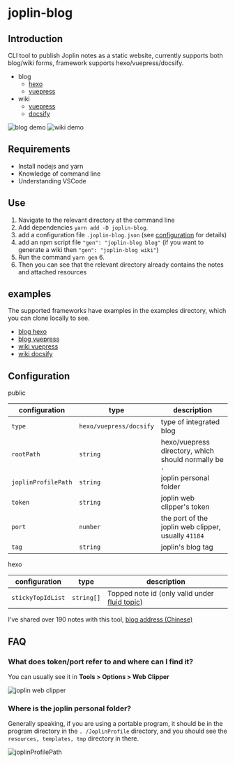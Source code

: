 # joplin-blog

## Introduction

CLI tool to publish Joplin notes as a static website, currently supports both blog/wiki forms, framework supports hexo/vuepress/docsify.

- blog
  - [hexo](https://rxliuli.com/joplin-blog/blog/hexo/)
  - [vuepress](https://rxliuli.com/joplin-blog/blog/vuepress/)
- wiki
  - [vuepress](https://rxliuli.com/joplin-blog/wiki/vuepress/p/947da6a714854075af6e07835de4a719.html)
  - [docsify](https://rxliuli.com/joplin-blog/wiki/docsify/#/p/947da6a714854075af6e07835de4a719)

![blog demo](https://raw.githubusercontent.com/rxliuli/joplin-utils/master/apps/joplin-blog/docs/blog.png)
![wiki demo](https://raw.githubusercontent.com/rxliuli/joplin-utils/master/apps/joplin-blog/docs/wiki.png)

## Requirements

- Install nodejs and yarn
- Knowledge of command line
- Understanding VSCode

## Use

1. Navigate to the relevant directory at the command line
2. Add dependencies `yarn add -D joplin-blog`.
3. add a configuration file `.joplin-blog.json` (see [configuration](#configuration) for details)
4. add an npm script file `"gen": "joplin-blog blog"` (if you want to generate a wiki then `"gen": "joplin-blog wiki"`)
5. Run the command `yarn gen` 6.
6. Then you can see that the relevant directory already contains the notes and attached resources

## examples

The supported frameworks have examples in the examples directory, which you can clone locally to see.

- [blog hexo](https://github.com/rxliuli/joplin-utils/tree/master/examples/blog-hexo-example)
- [blog vuepress](https://github.com/rxliuli/joplin-utils/tree/master/examples/blog-vuepress-example)
- [wiki vuepress](https://github.com/rxliuli/joplin-utils/tree/master/examples/wiki-vuepress-example)
- [wiki docsify](https://github.com/rxliuli/joplin-utils/tree/master/examples/wiki-docsify-example)

## Configuration

public

| configuration       | type                    | description                                            |
| ------------------- | ----------------------- | ------------------------------------------------------ |
| `type`              | `hexo/vuepress/docsify` | type of integrated blog                                |
| `rootPath`          | `string`                | hexo/vuepress directory, which should normally be `. ` |
| `joplinProfilePath` | `string`                | joplin personal folder                                 |
| `token`             | `string`                | joplin web clipper's token                             |
| `port`              | `number`                | the port of the joplin web clipper, usually `41184`    |
| `tag`               | `string`                | joplin's blog tag                                      |

hexo

| configuration     | type       | description                                                                                                             |
| ----------------- | ---------- | ----------------------------------------------------------------------------------------------------------------------- |
| `stickyTopIdList` | `string[]` | Topped note id (only valid under [fluid topic](https://github.com/fluid-dev/hexo-theme-fluid/blob/master/README_en.md)) |

I've shared over 190 notes with this tool, [blog address (Chinese)](https://blog.rxliuli.com/)

## FAQ

### What does token/port refer to and where can I find it?

You can usually see it in **Tools > Options > Web Clipper**

![joplin web clipper](https://img.rxliuli.com/20210316092547.png)

### Where is the joplin personal folder?

Generally speaking, if you are using a portable program, it should be in the program directory in the `. /JoplinProfile`
directory, and you should see the `resources, templates, tmp` directory in there.

![joplinProfilePath](https://img.rxliuli.com/20210316092834.png)
